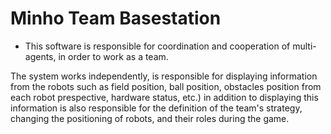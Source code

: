 # Minho Team Basestation   

* This software is responsible for coordination and cooperation of multi-agents, in order to work as a team.   

The system works independently, is responsible for displaying information from the robots such as field position, ball position, obstacles position from each robot prespective, hardware status, etc.) in addition to displaying this information is also responsible for the definition of the team's strategy, changing the positioning of robots, and their roles during the game.
